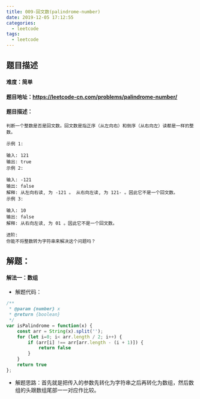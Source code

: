 ```yaml
---
title: 009-回文数(palindrome-number)
date: 2019-12-05 17:12:55
categories: 
  - leetcode
tags: 
  - leetcode
---
```


## 题目描述
#### 难度：简单
#### 题目地址：https://leetcode-cn.com/problems/palindrome-number/
 <!--more-->
#### 题目描述：
```
判断一个整数是否是回文数。回文数是指正序（从左向右）和倒序（从右向左）读都是一样的整数。

示例 1:

输入: 121
输出: true
示例 2:

输入: -121
输出: false
解释: 从左向右读, 为 -121 。 从右向左读, 为 121- 。因此它不是一个回文数。
示例 3:

输入: 10
输出: false
解释: 从右向左读, 为 01 。因此它不是一个回文数。

进阶:
你能不将整数转为字符串来解决这个问题吗？
```

## 解题：

#### 解法一：数组
* 解题代码：
```js
/**
 * @param {number} x
 * @return {boolean}
 */
var isPalindrome = function(x) {
    const arr = String(x).split('');
    for (let i=0; i< arr.length / 2; i++) {
        if (arr[i] !== arr[arr.length - (i + 1)]) {
            return false
        }
    }
    return true
};
```
* 解题思路：首先就是把传入的参数先转化为字符串之后再转化为数组，然后数组的头跟数组尾部一一对应作比较。

